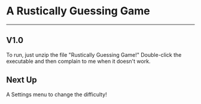 # A Rustically Guessing Game
______________
## V1.0
To run, just unzip the file "Rustically Guessing Game!"
Double-click the executable and then complain to me when it doesn't work.
## Next Up
A Settings menu to change the difficulty!